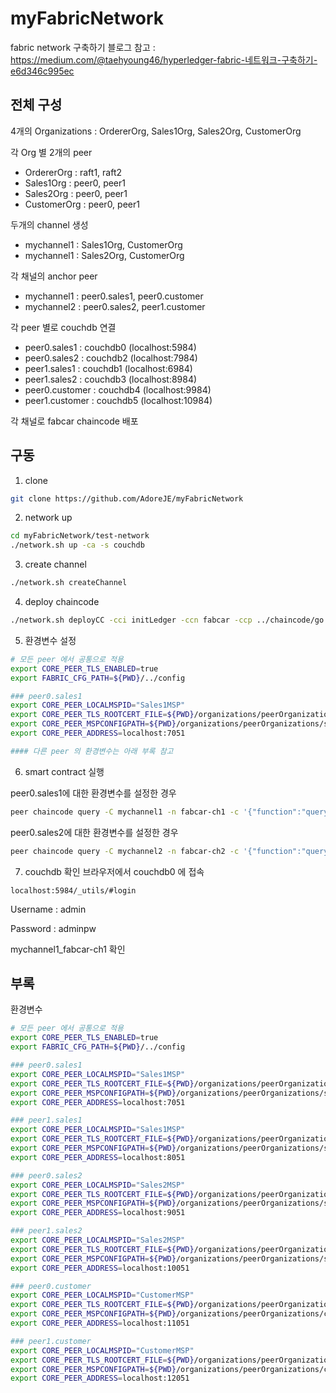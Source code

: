 # myFabricNetwork

fabric network 구축하기
블로그 참고 : https://medium.com/@taehyoung46/hyperledger-fabric-네트워크-구축하기-e6d346c995ec

## 전체 구성

4개의 Organizations : OrdererOrg, Sales1Org, Sales2Org, CustomerOrg

각 Org 별 2개의 peer

- OrdererOrg : raft1, raft2
- Sales1Org : peer0, peer1
- Sales2Org : peer0, peer1
- CustomerOrg : peer0, peer1

두개의 channel 생성

- mychannel1 : Sales1Org, CustomerOrg
- mychannel1 : Sales2Org, CustomerOrg

각 채널의 anchor peer

- mychannel1 : peer0.sales1, peer0.customer
- mychannel2 : peer0.sales2, peer1.customer

각 peer 별로 couchdb 연결

- peer0.sales1 : couchdb0 (localhost:5984)
- peer0.sales2 : couchdb2 (localhost:7984)
- peer1.sales1 : couchdb1 (localhost:6984)
- peer1.sales2 : couchdb3 (localhost:8984)
- peer0.customer : couchdb4 (localhost:9984)
- peer1.customer : couchdb5 (localhost:10984)

각 채널로 fabcar chaincode 배포

## 구동

1. clone

```bash
git clone https://github.com/AdoreJE/myFabricNetwork
```

2. network up

```bash
cd myFabricNetwork/test-network
./network.sh up -ca -s couchdb
```

3. create channel

```bash
./network.sh createChannel
```

4. deploy chaincode

```bash
./network.sh deployCC -cci initLedger -ccn fabcar -ccp ../chaincode/go
```

5. 환경변수 설정

```bash
# 모든 peer 에서 공통으로 적용
export CORE_PEER_TLS_ENABLED=true
export FABRIC_CFG_PATH=${PWD}/../config

### peer0.sales1
export CORE_PEER_LOCALMSPID="Sales1MSP"
export CORE_PEER_TLS_ROOTCERT_FILE=${PWD}/organizations/peerOrganizations/sales1.example.com/peers/peer0.sales1.example.com/tls/ca.crt
export CORE_PEER_MSPCONFIGPATH=${PWD}/organizations/peerOrganizations/sales1.example.com/users/Admin@sales1.example.com/msp
export CORE_PEER_ADDRESS=localhost:7051

#### 다른 peer 의 환경변수는 아래 부록 참고
```

6. smart contract 실행

peer0.sales1에 대한 환경변수를 설정한 경우

```bash
peer chaincode query -C mychannel1 -n fabcar-ch1 -c '{"function":"queryAllCars","Args":[""]}'
```

peer0.sales2에 대한 환경변수를 설정한 경우

```bash
peer chaincode query -C mychannel2 -n fabcar-ch2 -c '{"function":"queryAllCars","Args":[""]}'
```

7. couchdb 확인
   브라우저에서 couchdb0 에 접속

```
localhost:5984/_utils/#login
```

Username : admin

Password : adminpw

mychannel1_fabcar-ch1 확인

## 부록

환경변수

```bash
# 모든 peer 에서 공통으로 적용
export CORE_PEER_TLS_ENABLED=true
export FABRIC_CFG_PATH=${PWD}/../config

### peer0.sales1
export CORE_PEER_LOCALMSPID="Sales1MSP"
export CORE_PEER_TLS_ROOTCERT_FILE=${PWD}/organizations/peerOrganizations/sales1.example.com/peers/peer0.sales1.example.com/tls/ca.crt
export CORE_PEER_MSPCONFIGPATH=${PWD}/organizations/peerOrganizations/sales1.example.com/users/Admin@sales1.example.com/msp
export CORE_PEER_ADDRESS=localhost:7051

### peer1.sales1
export CORE_PEER_LOCALMSPID="Sales1MSP"
export CORE_PEER_TLS_ROOTCERT_FILE=${PWD}/organizations/peerOrganizations/sales1.example.com/peers/peer1.sales1.example.com/tls/ca.crt
export CORE_PEER_MSPCONFIGPATH=${PWD}/organizations/peerOrganizations/sales1.example.com/users/Admin@sales1.example.com/msp
export CORE_PEER_ADDRESS=localhost:8051

### peer0.sales2
export CORE_PEER_LOCALMSPID="Sales2MSP"
export CORE_PEER_TLS_ROOTCERT_FILE=${PWD}/organizations/peerOrganizations/sales2.example.com/peers/peer0.sales2.example.com/tls/ca.crt
export CORE_PEER_MSPCONFIGPATH=${PWD}/organizations/peerOrganizations/sales2.example.com/users/Admin@sales2.example.com/msp
export CORE_PEER_ADDRESS=localhost:9051

### peer1.sales2
export CORE_PEER_LOCALMSPID="Sales2MSP"
export CORE_PEER_TLS_ROOTCERT_FILE=${PWD}/organizations/peerOrganizations/sales2.example.com/peers/peer1.sales2.example.com/tls/ca.crt
export CORE_PEER_MSPCONFIGPATH=${PWD}/organizations/peerOrganizations/sales2.example.com/users/Admin@sales2.example.com/msp
export CORE_PEER_ADDRESS=localhost:10051

### peer0.customer
export CORE_PEER_LOCALMSPID="CustomerMSP"
export CORE_PEER_TLS_ROOTCERT_FILE=${PWD}/organizations/peerOrganizations/customer.example.com/peers/peer0.customer.example.com/tls/ca.crt
export CORE_PEER_MSPCONFIGPATH=${PWD}/organizations/peerOrganizations/customer.example.com/users/Admin@customer.example.com/msp
export CORE_PEER_ADDRESS=localhost:11051

### peer1.customer
export CORE_PEER_LOCALMSPID="CustomerMSP"
export CORE_PEER_TLS_ROOTCERT_FILE=${PWD}/organizations/peerOrganizations/customer.example.com/peers/peer1.customer.example.com/tls/ca.crt
export CORE_PEER_MSPCONFIGPATH=${PWD}/organizations/peerOrganizations/customer.example.com/users/Admin@customer.example.com/msp
export CORE_PEER_ADDRESS=localhost:12051
```
